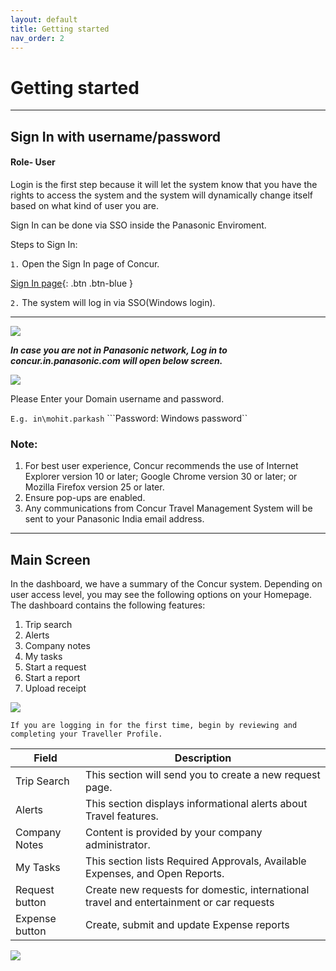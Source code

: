 ```yaml
---
layout: default
title: Getting started
nav_order: 2
---
```

# Getting started   
***
## Sign In with username/password
#### Role- User

Login is the first step because it will let the system know that you have the rights to access the system and the system will dynamically change itself based on what kind of user you are.   

Sign In can be done via SSO inside the Panasonic Enviroment.

Steps to Sign In:  

`1.` Open the Sign In page of Concur.

[Sign In page](www.concur.in.panasonic.com){: .btn .btn-blue }

`2.` The system will log in via SSO(Windows login). 
***  

<img src="{{ site.url }}{{ site.baseurl }}\assets\images\getting-started\dash.png">

***In case you are not in Panasonic network, Log in to concur.in.panasonic.com will open below screen.***


<img src="{{ site.url }}{{ site.baseurl }}\assets\images\getting-started\Login.png">

Please Enter your Domain username and password. 

```E.g. in\mohit.parkash```
```Password: Windows password``


### Note:
1. For best user experience, Concur recommends the use of Internet Explorer version 10 or later; Google Chrome version 30 or later; or Mozilla Firefox version 25 or later.
2. Ensure pop-ups are enabled.
3. Any communications from Concur Travel Management System will be sent to your Panasonic India email address. 

***

## Main Screen

In the dashboard, we have a summary of the Concur system. Depending on user access level, you may see the following options on your Homepage. The dashboard contains the following features:

1. Trip search
2. Alerts
3. Company notes
5. My tasks
6. Start a request
7. Start a report
8. Upload receipt

<img src="{{ site.url }}{{ site.baseurl }}\assets\images\getting-started\dsh1.png">

```
If you are logging in for the first time, begin by reviewing and completing your Traveller Profile.
```

Field | Description
--- | --- 
Trip Search | This section will send you to create a new request page.
Alerts | This section displays informational alerts about Travel features.
Company Notes | Content is provided by your company administrator.
My Tasks | This section lists Required Approvals, Available Expenses, and Open Reports.
Request button | Create new requests for domestic, international travel and entertainment or car requests
Expense button | Create, submit and update Expense reports

<img src="{{ site.url }}{{ site.baseurl }}\assets\images\flow.png">   
